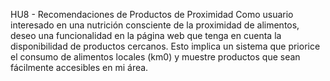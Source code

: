 HU8 - Recomendaciones de Productos de Proximidad
Como usuario interesado en una nutrición consciente de la proximidad de alimentos, deseo una funcionalidad en la página web que tenga en cuenta la disponibilidad de productos cercanos. Esto implica un sistema que priorice el consumo de alimentos locales (km0) y muestre productos que sean fácilmente accesibles en mi área.
